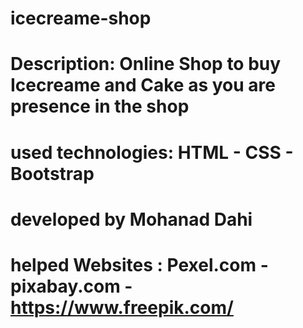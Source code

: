 # icecreame-shop

# Description: Online Shop to buy Icecreame and Cake as you are presence in the shop

# used technologies: HTML - CSS - Bootstrap

# developed by Mohanad Dahi

# helped Websites : Pexel.com - pixabay.com - https://www.freepik.com/